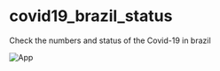 # covid19_brazil_status

Check the numbers and status of the Covid-19 in brazil

![App](https://i.imgur.com/zOtpF7d.png)
